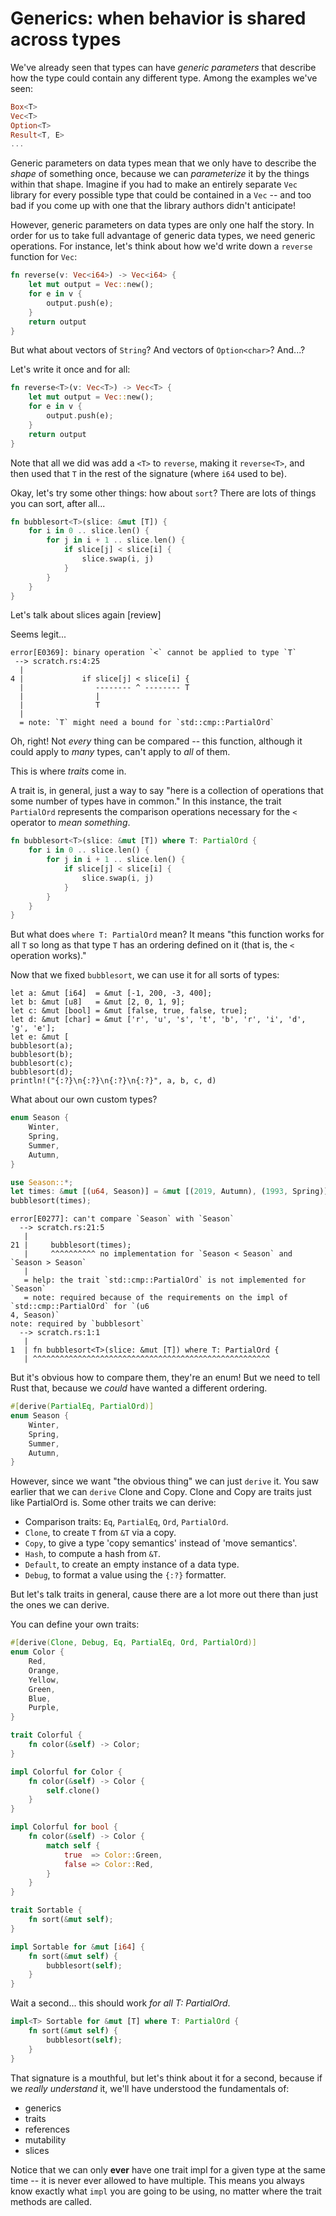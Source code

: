 # Generics: when behavior is shared across types

We've already seen that types can have *generic parameters* that describe how
the type could contain any different type. Among the examples we've seen:

```rust
Box<T>
Vec<T>
Option<T>
Result<T, E>
...
```

Generic parameters on data types mean that we only have to describe the *shape*
of something once, because we can *parameterize* it by the things within that
shape. Imagine if you had to make an entirely separate `Vec` library for every
possible type that could be contained in a `Vec` -- and too bad if you come up
with one that the library authors didn't anticipate!

However, generic parameters on data types are only one half the story. In order
for us to take full advantage of generic data types, we need generic operations.
For instance, let's think about how we'd write down a `reverse` function for
`Vec`:

```rust
fn reverse(v: Vec<i64>) -> Vec<i64> {
    let mut output = Vec::new();
    for e in v {
        output.push(e);
    }
    return output
}
```

But what about vectors of `String`? And vectors of `Option<char>`? And...?

Let's write it once and for all:

```rust
fn reverse<T>(v: Vec<T>) -> Vec<T> {
    let mut output = Vec::new();
    for e in v {
        output.push(e);
    }
    return output
}
```

Note that all we did was add a `<T>` to `reverse`, making it `reverse<T>`, and
then used that `T` in the rest of the signature (where `i64` used to be).

Okay, let's try some other things: how about `sort`? There are lots of things
you can sort, after all...

```rust
fn bubblesort<T>(slice: &mut [T]) {
    for i in 0 .. slice.len() {
        for j in i + 1 .. slice.len() {
            if slice[j] < slice[i] {
                slice.swap(i, j)
            }
        }
    }
}
```

Let's talk about slices again [review]

Seems legit...

```
error[E0369]: binary operation `<` cannot be applied to type `T`
 --> scratch.rs:4:25
  |
4 |             if slice[j] < slice[i] {
  |                -------- ^ -------- T
  |                |
  |                T
  |
  = note: `T` might need a bound for `std::cmp::PartialOrd`
```

Oh, right! Not *every* thing can be compared -- this function, although it could
apply to *many* types, can't apply to *all* of them.

This is where *traits* come in.

A trait is, in general, just a way to say "here is a collection of operations
that some number of types have in common." In this instance, the trait
`PartialOrd` represents the comparison operations necessary for the `<` operator
to *mean something*.

```rust
fn bubblesort<T>(slice: &mut [T]) where T: PartialOrd {
    for i in 0 .. slice.len() {
        for j in i + 1 .. slice.len() {
            if slice[j] < slice[i] {
                slice.swap(i, j)
            }
        }
    }
}
```

But what does `where T: PartialOrd` mean? It means "this function works for all
`T` so long as that type `T` has an ordering defined on it (that is, the `<`
operation works)."

Now that we fixed `bubblesort`, we can use it for all sorts of types:

```
let a: &mut [i64]  = &mut [-1, 200, -3, 400];
let b: &mut [u8]   = &mut [2, 0, 1, 9];
let c: &mut [bool] = &mut [false, true, false, true];
let d: &mut [char] = &mut ['r', 'u', 's', 't', 'b', 'r', 'i', 'd', 'g', 'e'];
let e: &mut [
bubblesort(a);
bubblesort(b);
bubblesort(c);
bubblesort(d);
println!("{:?}\n{:?}\n{:?}\n{:?}", a, b, c, d)
```

What about our own custom types?

```rust
enum Season {
    Winter,
    Spring,
    Summer,
    Autumn,
}
```

```rust
use Season::*;
let times: &mut [(u64, Season)] = &mut [(2019, Autumn), (1993, Spring)];
bubblesort(times);
```

```
error[E0277]: can't compare `Season` with `Season`
  --> scratch.rs:21:5
   |
21 |     bubblesort(times);
   |     ^^^^^^^^^^ no implementation for `Season < Season` and `Season > Season`
   |
   = help: the trait `std::cmp::PartialOrd` is not implemented for `Season`
   = note: required because of the requirements on the impl of `std::cmp::PartialOrd` for `(u6
4, Season)`
note: required by `bubblesort`
  --> scratch.rs:1:1
   |
1  | fn bubblesort<T>(slice: &mut [T]) where T: PartialOrd {
   | ^^^^^^^^^^^^^^^^^^^^^^^^^^^^^^^^^^^^^^^^^^^^^^^^^^^^^
```

But it's obvious how to compare them, they're an enum! But we need to tell Rust
that, because we *could* have wanted a different ordering.

```rust
#[derive(PartialEq, PartialOrd)]
enum Season {
    Winter,
    Spring,
    Summer,
    Autumn,
}
```

However, since we want "the obvious thing" we can just `derive` it. You saw
earlier that we can `derive` Clone and Copy. Clone and Copy are traits just like
PartialOrd is. Some other traits we can derive:

- Comparison traits: `Eq`, `PartialEq`, `Ord`, `PartialOrd`.
- `Clone`, to create `T` from `&T` via a copy.
- `Copy`, to give a type 'copy semantics' instead of 'move semantics'.
- `Hash`, to compute a hash from `&T`.
- `Default`, to create an empty instance of a data type.
- `Debug`, to format a value using the `{:?}` formatter.

But let's talk traits in general, cause there are a lot more out there than just
the ones we can derive.

You can define your own traits:

```rust
#[derive(Clone, Debug, Eq, PartialEq, Ord, PartialOrd)]
enum Color {
    Red,
    Orange,
    Yellow,
    Green,
    Blue,
    Purple,
}

trait Colorful {
    fn color(&self) -> Color;
}

impl Colorful for Color {
    fn color(&self) -> Color {
        self.clone()
    }
}

impl Colorful for bool {
    fn color(&self) -> Color {
        match self {
            true  => Color::Green,
            false => Color::Red,
        }
    }
}
```

```rust
trait Sortable {
    fn sort(&mut self);
}
```

```rust
impl Sortable for &mut [i64] {
    fn sort(&mut self) {
        bubblesort(self);
    }
}
```

Wait a second... this should work *for all T: PartialOrd*.

```rust
impl<T> Sortable for &mut [T] where T: PartialOrd {
    fn sort(&mut self) {
        bubblesort(self);
    }
}
```

That signature is a mouthful, but let's think about it for a second, because if
we *really understand* it, we'll have understood the fundamentals of:

- generics
- traits
- references
- mutability
- slices

Notice that we can only **ever** have one trait impl for a given type at the
same time -- it is never ever allowed to have multiple. This means you always
know exactly what `impl` you are going to be using, no matter where the trait
methods are called.

